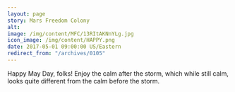 ```yaml
---
layout: page
story: Mars Freedom Colony
alt:
image: /img/content/MFC/13RItAKNnYLg.jpg
icon_image: /img/content/HAPPY.png
date: 2017-05-01 09:00:00 US/Eastern
redirect_from: "/archives/0105"
---
```

Happy May Day, folks! Enjoy the calm after the storm, which while still calm, looks quite different from the calm before the storm.
